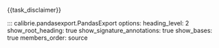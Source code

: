 {{task_disclaimer}}

::: calibrie.pandasexport.PandasExport
    options:
      heading_level: 2
      show_root_heading: true
      show_signature_annotations: true
      show_bases: true
      members_order: source
